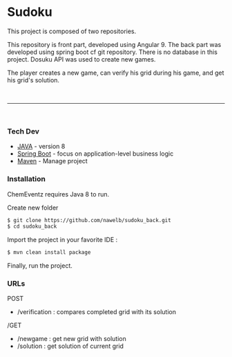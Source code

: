 # Sudoku

This project is composed of two repositories.

This repository is front part, developed using Angular 9. 
The back part was developed using spring boot cf git repository. 
There is no database in this project. Dosuku API was used to create new games.

The player creates a new game, can verify his grid during his game, and get his grid's solution.


&nbsp;
______________________________________
&nbsp;



### Tech Dev


* [JAVA] - version 8 
* [Spring Boot] - focus on application-level business logic
* [Maven] - Manage project 



### Installation

ChemEventz requires Java 8 to run.

Create new folder

```sh
$ git clone https://github.com/nawelb/sudoku_back.git
$ cd sudoku_back
```
Import the project in your favorite IDE :


```sh
$ mvn clean install package
```

Finally, run the project.

### URLs

POST

- /verification : compares completed grid with its solution

/GET
- /newgame : get new grid with solution
- /solution : get solution of current grid





[//]: # (These are reference links used in the body of this note and get stripped out when the markdown processor does its job. There is no need to format nicely because it shouldn't be seen. Thanks SO - http://stackoverflow.com/questions/4823468/store-comments-in-markdown-syntax)

  [Maven]: <https://maven.apache.org/>
  [Java]:<https://www.java.com/fr/download/>
  [Git]: <https://github.com/nawelb>
  [Spring Boot]: <https://spring.io/projects/spring-boot>